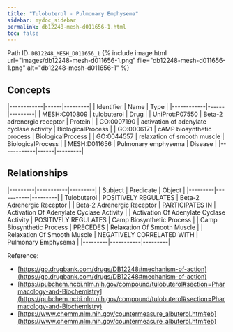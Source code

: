 ```yaml
---
title: "Tulobuterol - Pulmonary Emphysema"
sidebar: mydoc_sidebar
permalink: db12248-mesh-d011656-1.html
toc: false 
---
```



Path ID: `DB12248_MESH_D011656_1`
{% include image.html url="images/db12248-mesh-d011656-1.png" file="db12248-mesh-d011656-1.png" alt="db12248-mesh-d011656-1" %}

## Concepts

|------------|------|---------|
| Identifier | Name | Type    |
|------------|------|---------|
| MESH:C010809 | tulobuterol | Drug |
| UniProt:P07550 | Beta-2 adrenergic receptor | Protein |
| GO:0007190 | activation of adenylate cyclase activity | BiologicalProcess |
| GO:0006171 | cAMP biosynthetic process | BiologicalProcess |
| GO:0044557 | relaxation of smooth muscle | BiologicalProcess |
| MESH:D011656 | Pulmonary emphysema | Disease |
|------------|------|---------|

## Relationships

|---------|-----------|---------|
| Subject | Predicate | Object  |
|---------|-----------|---------|
| Tulobuterol | POSITIVELY REGULATES | Beta-2 Adrenergic Receptor |
| Beta-2 Adrenergic Receptor | PARTICIPATES IN | Activation Of Adenylate Cyclase Activity |
| Activation Of Adenylate Cyclase Activity | POSITIVELY REGULATES | Camp Biosynthetic Process |
| Camp Biosynthetic Process | PRECEDES | Relaxation Of Smooth Muscle |
| Relaxation Of Smooth Muscle | NEGATIVELY CORRELATED WITH | Pulmonary Emphysema |
|---------|-----------|---------|

Reference: 
  - [https://go.drugbank.com/drugs/DB12248#mechanism-of-action](https://go.drugbank.com/drugs/DB12248#mechanism-of-action)
  - [https://pubchem.ncbi.nlm.nih.gov/compound/tulobuterol#section=Pharmacology-and-Biochemistry](https://pubchem.ncbi.nlm.nih.gov/compound/tulobuterol#section=Pharmacology-and-Biochemistry)
  - [https://www.chemm.nlm.nih.gov/countermeasure_albuterol.htm#eb](https://www.chemm.nlm.nih.gov/countermeasure_albuterol.htm#eb)
